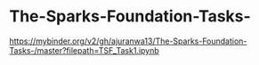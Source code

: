 # The-Sparks-Foundation-Tasks-

https://mybinder.org/v2/gh/ajuranwa13/The-Sparks-Foundation-Tasks-/master?filepath=TSF_Task1.ipynb
